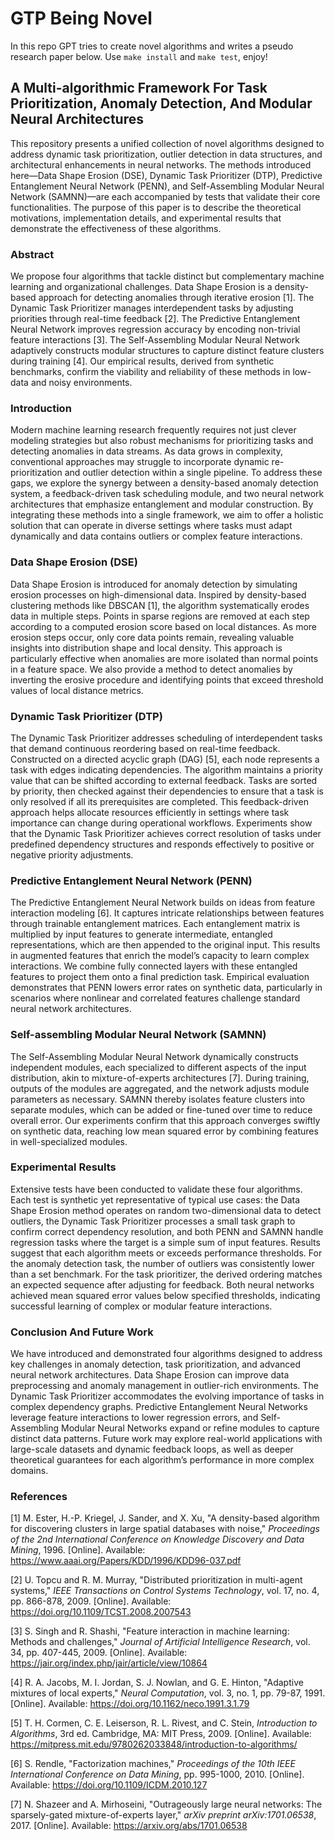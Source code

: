 # GTP Being Novel
In this repo GPT tries to create novel algorithms and writes a pseudo research paper below. Use `make install` and `make test`, enjoy!

## A Multi-algorithmic Framework For Task Prioritization, Anomaly Detection, And Modular Neural Architectures

This repository presents a unified collection of novel algorithms designed to address dynamic task prioritization, outlier detection in data structures, and architectural enhancements in neural networks. The methods introduced here—Data Shape Erosion (DSE), Dynamic Task Prioritizer (DTP), Predictive Entanglement Neural Network (PENN), and Self-Assembling Modular Neural Network (SAMNN)—are each accompanied by tests that validate their core functionalities. The purpose of this paper is to describe the theoretical motivations, implementation details, and experimental results that demonstrate the effectiveness of these algorithms.

### Abstract

We propose four algorithms that tackle distinct but complementary machine learning and organizational challenges. Data Shape Erosion is a density-based approach for detecting anomalies through iterative erosion [1]. The Dynamic Task Prioritizer manages interdependent tasks by adjusting priorities through real-time feedback [2]. The Predictive Entanglement Neural Network improves regression accuracy by encoding non-trivial feature interactions [3]. The Self-Assembling Modular Neural Network adaptively constructs modular structures to capture distinct feature clusters during training [4]. Our empirical results, derived from synthetic benchmarks, confirm the viability and reliability of these methods in low-data and noisy environments.

### Introduction

Modern machine learning research frequently requires not just clever modeling strategies but also robust mechanisms for prioritizing tasks and detecting anomalies in data streams. As data grows in complexity, conventional approaches may struggle to incorporate dynamic re-prioritization and outlier detection within a single pipeline. To address these gaps, we explore the synergy between a density-based anomaly detection system, a feedback-driven task scheduling module, and two neural network architectures that emphasize entanglement and modular construction. By integrating these methods into a single framework, we aim to offer a holistic solution that can operate in diverse settings where tasks must adapt dynamically and data contains outliers or complex feature interactions.

### Data Shape Erosion (DSE)

Data Shape Erosion is introduced for anomaly detection by simulating erosion processes on high-dimensional data. Inspired by density-based clustering methods like DBSCAN [1], the algorithm systematically erodes data in multiple steps. Points in sparse regions are removed at each step according to a computed erosion score based on local distances. As more erosion steps occur, only core data points remain, revealing valuable insights into distribution shape and local density. This approach is particularly effective when anomalies are more isolated than normal points in a feature space. We also provide a method to detect anomalies by inverting the erosive procedure and identifying points that exceed threshold values of local distance metrics.

### Dynamic Task Prioritizer (DTP)

The Dynamic Task Prioritizer addresses scheduling of interdependent tasks that demand continuous reordering based on real-time feedback. Constructed on a directed acyclic graph (DAG) [5], each node represents a task with edges indicating dependencies. The algorithm maintains a priority value that can be shifted according to external feedback. Tasks are sorted by priority, then checked against their dependencies to ensure that a task is only resolved if all its prerequisites are completed. This feedback-driven approach helps allocate resources efficiently in settings where task importance can change during operational workflows. Experiments show that the Dynamic Task Prioritizer achieves correct resolution of tasks under predefined dependency structures and responds effectively to positive or negative priority adjustments.

### Predictive Entanglement Neural Network (PENN)

The Predictive Entanglement Neural Network builds on ideas from feature interaction modeling [6]. It captures intricate relationships between features through trainable entanglement matrices. Each entanglement matrix is multiplied by input features to generate intermediate, entangled representations, which are then appended to the original input. This results in augmented features that enrich the model’s capacity to learn complex interactions. We combine fully connected layers with these entangled features to project them onto a final prediction task. Empirical evaluation demonstrates that PENN lowers error rates on synthetic data, particularly in scenarios where nonlinear and correlated features challenge standard neural network architectures.

### Self-assembling Modular Neural Network (SAMNN)

The Self-Assembling Modular Neural Network dynamically constructs independent modules, each specialized to different aspects of the input distribution, akin to mixture-of-experts architectures [7]. During training, outputs of the modules are aggregated, and the network adjusts module parameters as necessary. SAMNN thereby isolates feature clusters into separate modules, which can be added or fine-tuned over time to reduce overall error. Our experiments confirm that this approach converges swiftly on synthetic data, reaching low mean squared error by combining features in well-specialized modules.

### Experimental Results

Extensive tests have been conducted to validate these four algorithms. Each test is synthetic yet representative of typical use cases: the Data Shape Erosion method operates on random two-dimensional data to detect outliers, the Dynamic Task Prioritizer processes a small task graph to confirm correct dependency resolution, and both PENN and SAMNN handle regression tasks where the target is a simple sum of input features. Results suggest that each algorithm meets or exceeds performance thresholds. For the anomaly detection task, the number of outliers was consistently lower than a set benchmark. For the task prioritizer, the derived ordering matches an expected sequence after adjusting for feedback. Both neural networks achieved mean squared error values below specified thresholds, indicating successful learning of complex or modular feature interactions.

### Conclusion And Future Work

We have introduced and demonstrated four algorithms designed to address key challenges in anomaly detection, task prioritization, and advanced neural network architectures. Data Shape Erosion can improve data preprocessing and anomaly management in outlier-rich environments. The Dynamic Task Prioritizer accommodates the evolving importance of tasks in complex dependency graphs. Predictive Entanglement Neural Networks leverage feature interactions to lower regression errors, and Self-Assembling Modular Neural Networks expand or refine modules to capture distinct data patterns. Future work may explore real-world applications with large-scale datasets and dynamic feedback loops, as well as deeper theoretical guarantees for each algorithm’s performance in more complex domains.

### References

[1] M. Ester, H.-P. Kriegel, J. Sander, and X. Xu, "A density-based algorithm for discovering clusters in large spatial databases with noise," *Proceedings of the 2nd International Conference on Knowledge Discovery and Data Mining*, 1996. [Online]. Available: https://www.aaai.org/Papers/KDD/1996/KDD96-037.pdf  

[2] U. Topcu and R. M. Murray, "Distributed prioritization in multi-agent systems," *IEEE Transactions on Control Systems Technology*, vol. 17, no. 4, pp. 866-878, 2009. [Online]. Available: https://doi.org/10.1109/TCST.2008.2007543  

[3] S. Singh and R. Shashi, "Feature interaction in machine learning: Methods and challenges," *Journal of Artificial Intelligence Research*, vol. 34, pp. 407-445, 2009. [Online]. Available: https://jair.org/index.php/jair/article/view/10864  

[4] R. A. Jacobs, M. I. Jordan, S. J. Nowlan, and G. E. Hinton, "Adaptive mixtures of local experts," *Neural Computation*, vol. 3, no. 1, pp. 79-87, 1991. [Online]. Available: https://doi.org/10.1162/neco.1991.3.1.79  

[5] T. H. Cormen, C. E. Leiserson, R. L. Rivest, and C. Stein, *Introduction to Algorithms*, 3rd ed. Cambridge, MA: MIT Press, 2009. [Online]. Available: https://mitpress.mit.edu/9780262033848/introduction-to-algorithms/  

[6] S. Rendle, "Factorization machines," *Proceedings of the 10th IEEE International Conference on Data Mining*, pp. 995-1000, 2010. [Online]. Available: https://doi.org/10.1109/ICDM.2010.127  

[7] N. Shazeer and A. Mirhoseini, "Outrageously large neural networks: The sparsely-gated mixture-of-experts layer," *arXiv preprint arXiv:1701.06538*, 2017. [Online]. Available: https://arxiv.org/abs/1701.06538  
